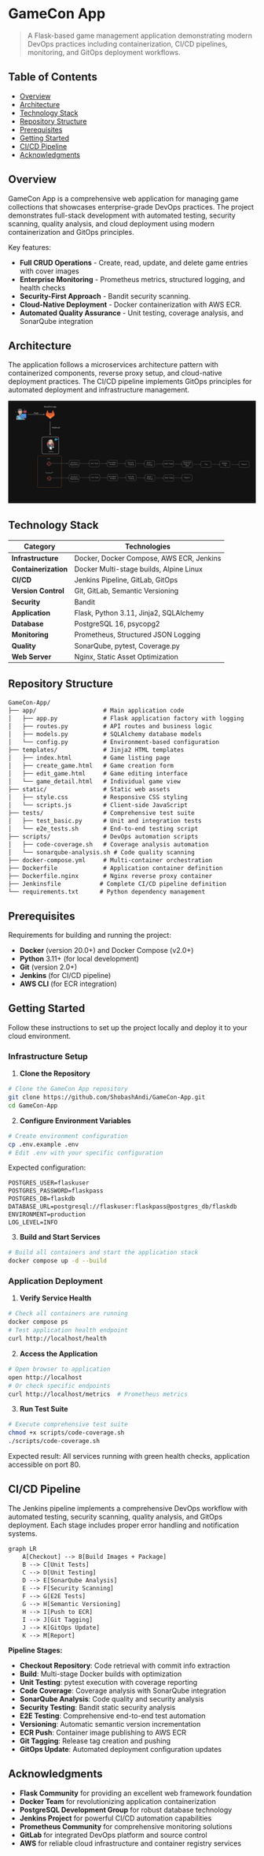 # GameCon App

> A Flask-based game management application demonstrating modern DevOps practices including containerization, CI/CD pipelines, monitoring, and GitOps deployment workflows.

## Table of Contents

- [Overview](#overview)
- [Architecture](#architecture)
- [Technology Stack](#technology-stack)
- [Repository Structure](#repository-structure)
- [Prerequisites](#prerequisites)
- [Getting Started](#getting-started)
- [CI/CD Pipeline](#cicd-pipeline)
- [Acknowledgments](#acknowledgments)

## Overview

GameCon App is a comprehensive web application for managing game collections that showcases enterprise-grade DevOps practices. The project demonstrates full-stack development with automated testing, security scanning, quality analysis, and cloud deployment using modern containerization and GitOps principles.

Key features:

- **Full CRUD Operations** - Create, read, update, and delete game entries with cover images
- **Enterprise Monitoring** - Prometheus metrics, structured logging, and health checks
- **Security-First Approach** - Bandit security scanning.
- **Cloud-Native Deployment** - Docker containerization with AWS ECR.
- **Automated Quality Assurance** - Unit testing, coverage analysis, and SonarQube integration

## Architecture

The application follows a microservices architecture pattern with containerized components, reverse proxy setup, and cloud-native deployment practices. The CI/CD pipeline implements GitOps principles for automated deployment and infrastructure management.


![Architecture](architecture/CI-Flow.png)
 

## Technology Stack

| Category             | Technologies   |
| -------------------- | -------------- |
| **Infrastructure**   | Docker, Docker Compose, AWS ECR, Jenkins |
| **Containerization** | Docker Multi-stage builds, Alpine Linux |
| **CI/CD**            | Jenkins Pipeline, GitLab, GitOps |
| **Version Control**  | Git, GitLab, Semantic Versioning |
| **Security**         | Bandit|
| **Application**      | Flask, Python 3.11, Jinja2, SQLAlchemy |
| **Database**         | PostgreSQL 16, psycopg2 |
| **Monitoring**       | Prometheus, Structured JSON Logging |
| **Quality**          | SonarQube, pytest, Coverage.py |
| **Web Server**       | Nginx, Static Asset Optimization |

## Repository Structure

```
GameCon-App/
├── app/                   # Main application code
│   ├── app.py             # Flask application factory with logging
│   ├── routes.py          # API routes and business logic
│   ├── models.py          # SQLAlchemy database models
│   └── config.py          # Environment-based configuration
├── templates/             # Jinja2 HTML templates
│   ├── index.html         # Game listing page
│   ├── create_game.html   # Game creation form
│   ├── edit_game.html     # Game editing interface
│   └── game_detail.html   # Individual game view
├── static/                # Static web assets
│   ├── style.css          # Responsive CSS styling
│   └── scripts.js         # Client-side JavaScript
├── tests/                 # Comprehensive test suite
│   ├── test_basic.py      # Unit and integration tests
│   └── e2e_tests.sh       # End-to-end testing script
├── scripts/               # DevOps automation scripts
│   ├── code-coverage.sh   # Coverage analysis automation
│   └── sonarqube-analysis.sh # Code quality scanning
├── docker-compose.yml     # Multi-container orchestration
├── Dockerfile             # Application container definition
├── Dockerfile.nginx       # Nginx reverse proxy container
├── Jenkinsfile           # Complete CI/CD pipeline definition
└── requirements.txt      # Python dependency management
```

## Prerequisites

Requirements for building and running the project:

- **Docker** (version 20.0+) and Docker Compose (v2.0+)
- **Python** 3.11+ (for local development)
- **Git** (version 2.0+)
- **Jenkins** (for CI/CD pipeline)
- **AWS CLI** (for ECR integration)

## Getting Started

Follow these instructions to set up the project locally and deploy it to your cloud environment.

### Infrastructure Setup

1. **Clone the Repository**

```bash
# Clone the GameCon App repository
git clone https://github.com/ShobashAndi/GameCon-App.git
cd GameCon-App
```

2. **Configure Environment Variables**

```bash
# Create environment configuration
cp .env.example .env
# Edit .env with your specific configuration
```

Expected configuration:

```env
POSTGRES_USER=flaskuser
POSTGRES_PASSWORD=flaskpass
POSTGRES_DB=flaskdb
DATABASE_URL=postgresql://flaskuser:flaskpass@postgres_db/flaskdb
ENVIRONMENT=production
LOG_LEVEL=INFO
```

3. **Build and Start Services**

```bash
# Build all containers and start the application stack
docker compose up -d --build
```

### Application Deployment

1. **Verify Service Health**

```bash
# Check all containers are running
docker compose ps
# Test application health endpoint
curl http://localhost/health
```

2. **Access the Application**

```bash
# Open browser to application
open http://localhost
# Or check specific endpoints
curl http://localhost/metrics  # Prometheus metrics
```

3. **Run Test Suite**

```bash
# Execute comprehensive test suite
chmod +x scripts/code-coverage.sh
./scripts/code-coverage.sh
```

Expected result: All services running with green health checks, application accessible on port 80.

## CI/CD Pipeline

The Jenkins pipeline implements a comprehensive DevOps workflow with automated testing, security scanning, quality analysis, and GitOps deployment. Each stage includes proper error handling and notification systems.

```mermaid
graph LR
    A[Checkout] --> B[Build Images + Package]
    B --> C[Unit Tests]
    C --> D[Unit Testing]
    D --> E[SonarQube Analysis]
    E --> F[Security Scanning]
    F --> G[E2E Tests]
    G --> H[Semantic Versioning]
    H --> I[Push to ECR]
    I --> J[Git Tagging]
    J --> K[GitOps Update]
    K --> M[Report]
```

**Pipeline Stages:**
- **Checkout Repository**: Code retrieval with commit info extraction
- **Build**: Multi-stage Docker builds with optimization
- **Unit Testing**: pytest execution with coverage reporting
- **Code Coverage**: Coverage analysis with SonarQube integration
- **SonarQube Analysis**: Code quality and security analysis
- **Security Testing**: Bandit static security analysis
- **E2E Testing**: Comprehensive end-to-end test automation
- **Versioning**: Automatic semantic version incrementation
- **ECR Push**: Container image publishing to AWS ECR
- **Git Tagging**: Release tag creation and pushing
- **GitOps Update**: Automated deployment configuration updates

## Acknowledgments

- **Flask Community** for providing an excellent web framework foundation
- **Docker Team** for revolutionizing application containerization
- **PostgreSQL Development Group** for robust database technology
- **Jenkins Project** for powerful CI/CD automation capabilities
- **Prometheus Community** for comprehensive monitoring solutions
- **GitLab** for integrated DevOps platform and source control
- **AWS** for reliable cloud infrastructure and container registry services
